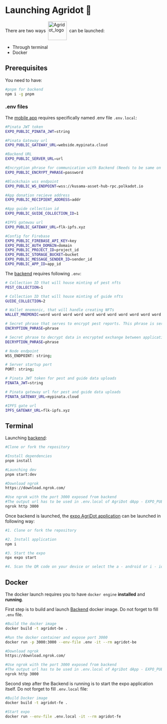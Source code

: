 # Launching Agridot 🌾

<div style="display: flex; align-items: center;"><span>There are two ways &nbsp;</span><img width="60" alt="Agridot_logo" src="https://github.com/user-attachments/assets/c906eba6-8122-4f3b-83f5-8ecb04f326ef" style="vertical-align: middle;"/><span>&nbsp; can be launched:</span></div>

- Through terminal
- Docker

## Prerequisites 

You need to have:
```bash
#pnpm for backend
npm i -g pnpm
```

### .env files

The [mobile app](https://github.com/kacena123/AgriDot) requires specifically named .env file `.env.local`:

```bash
#Pinata JWT token
EXPO_PUBLIC_PINATA_JWT=string

#Pinata Gateway url
EXPO_PUBLIC_GATEWAY_URL=webside.mypinata.cloud

#Backend URL 
EXPO_PUBLIC_SERVER_URL=url

#Encryption phrase for communication with Backend (Needs to be same on BE)
EXPO_PUBLIC_ENCRYPT_PHRASE=password

#Blockchain wss endpoint
EXPO_PUBLIC_WS_ENDPOINT=wss://kusama-asset-hub-rpc.polkadot.io

#App donation recieve address
EXPO_PUBLIC_RECIPIENT_ADDRESS=addr

#App guide cellection id
EXPO_PUBLIC_GUIDE_COLLECTION_ID=1

#IPFS gatewau url
EXPO_PUBLIC_GATEWAY_URL=flk-ipfs.xyz

#Config for Firebase
EXPO_PUBLIC_FIREBASE_API_KEY=key
EXPO_PUBLIC_AUTH_DOMAIN=domain
EXPO_PUBLIC_PROJECT_ID=project_id
EXPO_PUBLIC_STORAGE_BUCKET=bucket
EXPO_PUBLIC_MESSAGE_SENDER_ID=sender_id
EXPO_PUBLIC_APP_ID=app_id
```

The [backend](https://github.com/kacena123/agridot-backend) requires following `.env`:

```bash
# Collection ID that will house minting of pest nfts
PEST_COLLECTION=1

# Collection ID that will house minting of guide nfts
GUIDE_COLLECTION=2

# Wallet mnemonic, that will handle creating NFTs
WALLET_MNEMONIC=word word word word word word word word word word word word

# Secret phrase that serves to encrypt pest reports. This phrase is server use only. So do not expose it to application.
ENCRYPTION_PHRASE=phrase

# Secret phrase to decrypt data in encrypted exchange between application and server (Has to be same as in application).
DECRYPTION_PHRASE=phrase 

# Node endpoint
WSS_ENDPOINT: string;

# Server startup port
PORT: string;

# Pinata JWT token for pest and guide data uploads
PINATA_JWT=string

# Pinata gateway url for pest and guide data uploads
PINATA_GATEWAY_URL=mypinata.cloud

#IPFS gate url
IPFS_GATEWAY_URL=flk-ipfs.xyz
```

## Terminal

Launching [backend](https://github.com/kacena123/agridot-backend):
```bash
#Clone or fork the repository

#Install dependencies
pnpm install

#Launching dev
pnpm start:dev

#Download ngrok
https://download.ngrok.com/

#Use ngrok with the port 3000 exposed from backend
#The output url has to be used in .env.local of AgriDot dApp - EXPO_PUBLIC_SERVER_URL
ngrok http 3000
```

Once backend is launched, the [expo AgriDot application](https://github.com/kacena123/AgriDot) can be launched in following way:

```bash
#1. Clone or fork the repository

#2. Install application
npm i

#3. Start the expo
npx expo start

#4. Scan the QR code on your device or select the a - android or i - ios for emulator start (You need to have emulators installed)
```

## Docker

The docker launch requires you to have `docker engine` **installed** and **running**.

First step is to build and launch [Backend](https://github.com/kacena123/agridot-backend) docker image. Do not forget to fill `.env` file.

```bash
#Build the docker image
docker build -t agridot-be .

#Run the docker container and expose port 3000
docker run -p 3000:3000 --env-file .env -it --rm agridot-be 

#Download ngrok
https://download.ngrok.com/

#Use ngrok with the port 3000 exposed from backend
#The output url has to be used in .env.local of AgriDot dApp - EXPO_PUBLIC_SERVER_URL
ngrok http 3000
```

Second step after the Backend is running is to start the expo application itself. Do not forget to fill `.env.local` file:

```bash
#Build Docker image
docker build -t agridot-fe .

#Start expo
docker run --env-file .env.local -it --rm agridot-fe
```